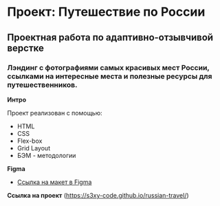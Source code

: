 # Проект: Путешествие по России

## Проектная работа по адаптивно-отзывчивой верстке

### Лэндинг с фотографиями самых красивых мест России, ссылками на интересные места и полезные ресурсы для путешественников.

**Интро**

Проект реализован с помощью:
* HTML
* CSS
* Flex-box
* Grid Layout
* БЭМ - методологии

**Figma**

* [Ссылка на макет в Figma](https://www.figma.com/file/5S2WSbEFL6awjVWJ0NWL8Q/Sprint-3_-Russia-_-desktop-mobile?node-id=28503%3A0)

**Ссылка на проект**
(https://s3xy-code.github.io/russian-travel/)
